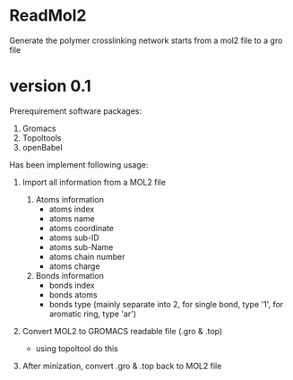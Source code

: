 # ReadMol2
Generate the polymer crosslinking network starts from a mol2 file to a gro file

# version 0.1
Prerequirement software packages:
1. Gromacs 
2. Topoltools
3. openBabel

Has been implement following usage:
1. Import all information from a MOL2 file
    1) Atoms information
        - atoms index
        - atoms name
        - atoms coordinate
        - atoms sub-ID
        - atoms sub-Name
        - atoms chain number
        - atoms charge
    2) Bonds information
        - bonds index
        - bonds atoms
        - bonds type (mainly separate into 2, for single bond, type '1', for aromatic ring, type 'ar')

2. Convert MOL2 to GROMACS readable file (.gro & .top)
    - using topoltool do this

3. After minization, convert .gro & .top back to MOL2 file

